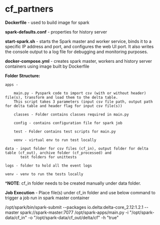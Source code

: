 # cf_partners

**Dockerfile** - used to build image for spark

**spark-defaults.conf** - properties for history server

**start-spark.sh** - starts the Spark master and worker service, binds it to a specific IP address and port, and configures the web UI port. 
It also writes the console output to a log file for debugging and monitoring purposes.

**docker-compose.yml** - creates spark master, workers and history server containers using image built by Dockerfile

**Folder Structure:**
    
    apps - 
    
        main.py - Pyspark code to import csv (with or without header) file(s), transform and load them to the delta table. 
        This script takes 3 parameters (input csv file path, output path for delta table and header flag for input csv file(s))
        
        classes - Folder contains classes required in main.py
        
        config - contains configuration file for spark job
        
        test - Folder contains test scripts for main.py
        
        venv - virtual env to run test locally
    
    data - input folder for csv files (cf_in), output folder for delta table (cf_out), archive folder (cf_processed) and 
           test folders for unittests
    
    logs - folder to hold all the event logs
    
    venv - venv to run the tests locally
    
***NOTE**: cf_in folder needs to be created manually under data folder. 


**Job Execution** - Place file(s) under cf_in folder and use below command to trigger a job run in spark master container

/opt/spark/bin/spark-submit --packages io.delta:delta-core_2.12:1.2.1 --master spark://spark-master:7077 /opt/spark-apps/main.py -i "/opt/spark-data/cf_in" -o "/opt/spark-data/cf_out/delta/cf" -h "true"


